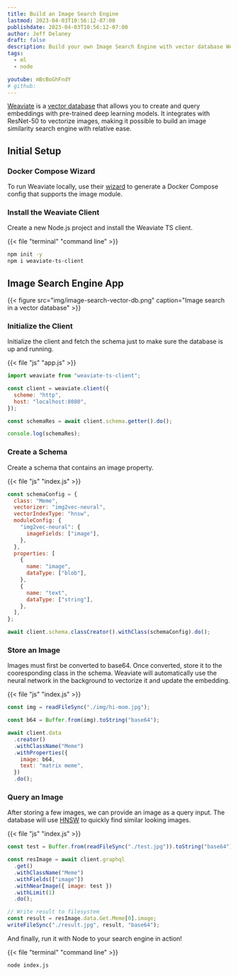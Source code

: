 ```yaml
---
title: Build an Image Search Engine
lastmod: 2023-04-03T10:56:12-07:00
publishdate: 2023-04-03T10:56:12-07:00
author: Jeff Delaney
draft: false
description: Build your own Image Search Engine with vector database Weaviate and Node.js
tags:
  - ml
  - node

youtube: mBcBoGhFndY
# github:
---
```


[Weaviate](https://weaviate.io/) is a [vector database](https://learn.microsoft.com/en-us/semantic-kernel/concepts-ai/vectordb) that allows you to create and query embeddings with pre-trained deep learning models. It integrates with ResNet-50 to vectorize images, making it possible to build an image similarity search engine with relative ease.

## Initial Setup

### Docker Compose Wizard

To run Weaviate locally, use their [wizard](https://weaviate.io/developers/weaviate/installation/docker-compose) to generate a Docker Compose config that supports the image module.

### Install the Weaviate Client

Create a new Node.js project and install the Weaviate TS client.

{{< file "terminal" "command line" >}}

```bash
npm init -y
npm i weaviate-ts-client
```

## Image Search Engine App

{{< figure src="img/image-search-vector-db.png" caption="Image search in a vector database" >}}

### Initialize the Client

Initialize the client and fetch the schema just to make sure the database is up and running.

{{< file "js" "app.js" >}}

```javascript
import weaviate from "weaviate-ts-client";

const client = weaviate.client({
  scheme: "http",
  host: "localhost:8080",
});

const schemaRes = await client.schema.getter().do();

console.log(schemaRes);
```

### Create a Schema

Create a schema that contains an image property.

{{< file "js" "index.js" >}}

```javascript
const schemaConfig = {
  class: "Meme",
  vectorizer: "img2vec-neural",
  vectorIndexType: "hnsw",
  moduleConfig: {
    "img2vec-neural": {
      imageFields: ["image"],
    },
  },
  properties: [
    {
      name: "image",
      dataType: ["blob"],
    },
    {
      name: "text",
      dataType: ["string"],
    },
  ],
};

await client.schema.classCreator().withClass(schemaConfig).do();
```

### Store an Image

Images must first be converted to base64. Once converted, store it to the cooresponding class in the schema. Weaviate will automatically use the neural network in the background to vectorize it and update the embedding.

{{< file "js" "index.js" >}}

```javascript
const img = readFileSync("./img/hi-mom.jpg");

const b64 = Buffer.from(img).toString("base64");

await client.data
  .creator()
  .withClassName("Meme")
  .withProperties({
    image: b64,
    text: "matrix meme",
  })
  .do();
```

### Query an Image

After storing a few images, we can provide an image as a query input. The database will use [HNSW](https://arxiv.org/abs/1603.09320) to quickly find similar looking images.

{{< file "js" "index.js" >}}

```javascript
const test = Buffer.from(readFileSync("./test.jpg")).toString("base64");

const resImage = await client.graphql
  .get()
  .withClassName("Meme")
  .withFields(["image"])
  .withNearImage({ image: test })
  .withLimit(1)
  .do();

// Write result to filesystem
const result = resImage.data.Get.Meme[0].image;
writeFileSync("./result.jpg", result, "base64");
```

And finally, run it with Node to your search engine in action!

{{< file "terminal" "command line" >}}

```bash
node index.js
```
